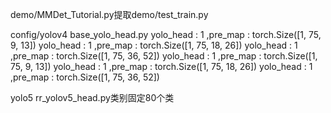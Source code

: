 demo/MMDet_Tutorial.py提取demo/test_train.py 


config/yolov4
base_yolo_head.py
yolo_head : 1 ,pre_map : torch.Size([1, 75, 9, 13])
yolo_head : 1 ,pre_map : torch.Size([1, 75, 18, 26])
yolo_head : 1 ,pre_map : torch.Size([1, 75, 36, 52])
yolo_head : 1 ,pre_map : torch.Size([1, 75, 9, 13])
yolo_head : 1 ,pre_map : torch.Size([1, 75, 18, 26])
yolo_head : 1 ,pre_map : torch.Size([1, 75, 36, 52])



yolo5 
rr_yolov5_head.py类别固定80个类



